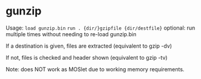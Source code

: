 # gunzip

Usage:
`load gunzip.bin`
`run . {dir/}gzipfile {dir/destfile}`
optional: run multiple times without needing to re-load gunzip.bin

If a destination is given, files are extracted (equivalent to gzip -dv)

If not, files is checked and header shown (equivalent to gzip -tv)

Note: does NOT work as MOSlet due to working memory requirements.
